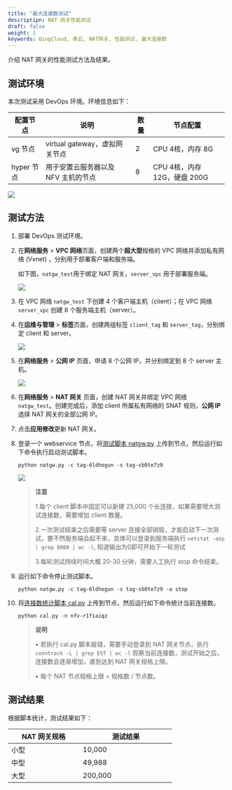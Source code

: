 ```yaml
---
title: "最大连接数测试"
descriptipn: NAT 网关性能测试
draft: false
weight: 1
keywords: QingCloud, 青云, NAT网关, 性能测试, 最大连接数
---
```


介绍 NAT 网关的性能测试方法及结果。

## 测试环境

本次测试采用 DevOps 环境。环境信息如下：

| 配置节点   | 说明                                | 数量 | 节点配置                     |
| ---------- | ----------------------------------- | ---- | ---------------------------- |
| vg 节点    | virtual gateway，虚拟网关节点       | 2    | CPU 4核，内存 8G             |
| hyper 节点 | 用于安置云服务器以及 NFV 主机的节点 | 8    | CPU 4核，内存 12G，硬盘 200G |

![](../../_images/perf_0.png)

## 测试方法

1. 部署 DevOps 测试环境。

2. 在**网络服务** > **VPC 网络**页面，创建两个**超大型**规格的 VPC 网络并添加私有网络 (Vxnet) ，分别用于部署客户端和服务端。

   如下图，`natgw_test`用于绑定 NAT 网关，`server_vpc` 用于部署服务端。

   ![](../../_images/perf_1.png)

3.  在 VPC 网络 `natgw_test` 下创建 4 个客户端主机（client）；在 VPC 网络 `server_vpc` 创建 8 个服务端主机（server）。

4. 在**运维与管理** > **标签**页面，创建两组标签 `client_tag` 和 `server_tag`，分别绑定 client 和 server。

   ![](../../_images/perf_2.png)

5. 在**网络服务** > **公网 IP** 页面，申请 8 个公网 IP，并分别绑定到 8 个 server 主机。

   ![](../../_images/perf_3.png)

6. 在**网络服务** > **NAT 网关** 页面，创建 NAT 网关并绑定 VPC  网络 `natgw_test`。创建完成后，添加 client 所属私有网络的 SNAT 规则，**公网 IP** 选择 NAT 网关的全部公网 IP。

7. 点击**应用修改**更新 NAT 网关。

8. 登录一个 webservice 节点，将[测试脚本 natgw.py](../../attach/natgw.py/) 上传到节点，然后运行如下命令执行启动测试脚本。

   ```
   python natgw.py -c tag-6ldhogun -s tag-sb0te7z9
   ```

   ![](../../_images/perf_4.png)

   > **注意**
   >
   > 1.每个 client 脚本中固定可以新建 25,000 个长连接，如果需要增大测试连接数，需要增加 client 数量。
   >
   > 2.一次测试结束之后需要等 server 连接全部销毁，才能启动下一次测试，要不然服务端会起不来，具体可以登录到服务端执行 `netstat -anp | grep 8080 | wc -l`, 知道输出为0即可开始下一轮测试
   >
   > 3.每轮测试持续时间大概 20-30 分钟，需要人工执行 stop 命令结束。

9. 运行如下命令停止测试脚本。

   ```
   python natgw.py -c tag-6ldhogun -s tag-sb0te7z9 -a stop
   ```

   

10. 将[连接数统计脚本 cal.py](../../attach/cal.py/) 上传到节点，然后运行如下命令统计当前连接数。

    ```
    python cal.py -n nfv-r1fiaiqz
    ```
    
    
    > **说明**
    >
    > ▪︎ 若执行 cal.py 脚本报错，需要手动登录到 NAT 网关节点，执行 `conntrack -L | grep EST | wc -l` 观察当前连接数，测试开始之后，连接数会逐渐增加，直到达到 NAT 网关规格上限。
    >
    > ▪︎ 每个 NAT 节点规格上限 = 规格数 / 节点数。
    
    

## 测试结果

根据脚本统计，测试结果如下：

| <span style="display:inline-block;width:150px">NAT 网关规格</span> | <span style="display:inline-block;width:200px">测试结果</span> |
| ------------------------------------------------------------ | ------------------------------------------------------------ |
| 小型                                                         | 10,000                                                       |
| 中型                                                         | 49,988                                                       |
| 大型                                                         | 200,000                                                      |

